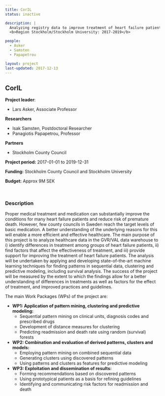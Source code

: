 ```yaml
---
title: CorIL
status: inactive

description: |
  Analyzing registry data to improve treatment of heart failure patients <br>
  <b>Region Stockholm/Stockholm University: 2017-2019</b>

people:
  - Asker
  - Samsten
  - Papapetrou

layout: project
last-updated: 2017-12-13
---
```


## CorIL

**Project leader**:
- Lars Asker, Associate Professor

**Researchers**
- Isak Samsten, Postdoctoral Researcher
- Panagiotis Papapetrou, Professor

**Partners**
- Stockholm County Council

**Project period:** 2017-01-01 to 2019-12-31

**Funding:** Stockholm County Council and Stockholm University

**Budget:** Approx 9M SEK

<!-- [![EXTREMUM](http://img.youtube.com/vi/2Bp0-3XsUWk/0.jpg)](https://youtu.be/2Bp0-3XsUWk "EXTREMUM" ){:target="_blank"} -->

<br>

### Description

Proper medical treatment and medication can substantially improve the conditions for many heart failure patients and reduce risk of premature death. However, few county councils in Sweden reach the target levels of basic medication. A better understanding of the underlying reasons for this will enable a more efficient and effective healthcare. The main purpose of this project is to analyze healthcare data in the GVR/VAL data warehouse to i) identify differences in treatment among groups of heart failure patients, ii) find factors that affect the effectiveness of treatment, and iii) provide support for improving the treatment of heart failure patients. The analysis will be undertaken by applying and developing state-of-the-art machine learning techniques for finding patterns in sequential data, clustering and predictive modeling, including survival analysis. The success of the project will be measured by the extent to which the findings allow for a better understanding of differences in treatments as well as factors for the effect of treatment, and improved practices and guidelines.

The main Work Packages (WPs) of the project are:

- **WP1: Application of pattern mining, clustering and predictive modeling:**
  - Sequential pattern mining on clinical units, diagnosis codes and prescribed drugs
  - Development of distance measures for clustering
  - Predicting readmission and death rate using random (survival) forests
- **WP2: Combination and evaluation of derived patterns, clusters and models:**
  - Employing pattern mining on combined sequential data
  - Generating clusters using discovered patterns
  - Using patterns and clusters as features for predictive modeling
- **WP3: Exploitation and dissemination of results:**
  - Forming recommendations based on discovered patterns
  - Using prototypical patients as a basis for refining guidelines
  - Identifying and communicating risk factors for readmission and death
